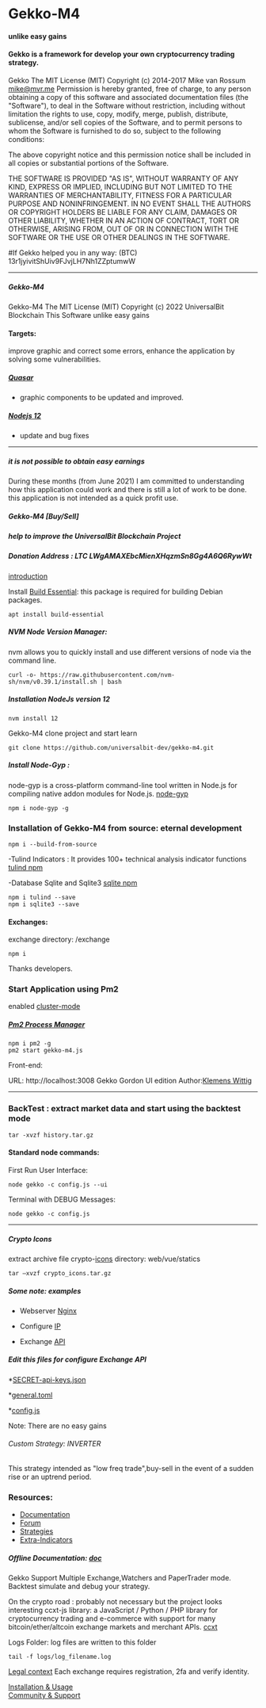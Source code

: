 # Gekko-M4
#### unlike easy gains


#### Gekko is a framework for develop your own cryptocurrency trading strategy.


Gekko 
The MIT License (MIT) Copyright (c) 2014-2017 Mike van Rossum mike@mvr.me
Permission is hereby granted, free of charge, to any person obtaining a copy of this software and associated documentation files (the "Software"), to deal in the Software without restriction, including without limitation the rights to use, copy, modify, merge, publish, distribute, sublicense, and/or sell copies of the Software, and to permit persons to whom the Software is furnished to do so, subject to the following conditions:

The above copyright notice and this permission notice shall be included in all copies or substantial portions of the Software.

THE SOFTWARE IS PROVIDED "AS IS", WITHOUT WARRANTY OF ANY KIND, EXPRESS OR IMPLIED, INCLUDING BUT NOT LIMITED TO THE WARRANTIES OF MERCHANTABILITY, FITNESS FOR A PARTICULAR PURPOSE AND NONINFRINGEMENT. IN NO EVENT SHALL THE AUTHORS OR COPYRIGHT HOLDERS BE LIABLE FOR ANY CLAIM, DAMAGES OR OTHER LIABILITY, WHETHER IN AN ACTION OF CONTRACT, TORT OR OTHERWISE, ARISING FROM, OUT OF OR IN CONNECTION WITH THE SOFTWARE OR THE USE OR OTHER DEALINGS IN THE SOFTWARE. 

#If Gekko helped you in any way: 
(BTC) 13r1jyivitShUiv9FJvjLH7Nh1ZZptumwW



-----



##### Gekko-M4

Gekko-M4 The MIT License (MIT) Copyright (c) 2022 UniversalBit Blockchain This Software unlike easy gains
#### Targets:
improve graphic and correct some errors, enhance the application by solving some vulnerabilities.


##### [Quasar](https://v0-16.quasar-framework.org/)
* graphic components to be updated and improved.

##### [Nodejs 12](https://nodejs.org/docs/latest-v12.x/api/)
* update and bug fixes

-----




##### it is not possible to obtain easy earnings



During these months (from June 2021) I am committed to understanding how this application could work and there is still a lot of work to be done. this application is not intended as a quick profit use.


##### Gekko-M4 [Buy/Sell]
##### help to improve the UniversalBit Blockchain Project








##### Donation Address : LTC LWgAMAXEbcMienXHqzmSn8Gg4A6Q6RywWt



[introduction](https://universalbit.it/blockchain/gekko-m4/)


Install [Build Essential](https://packages.debian.org/bullseye/build-essential): 
this package is required for building Debian packages.

```
apt install build-essential
```

##### NVM Node Version Manager:
nvm allows you to quickly install and use different versions of node via the command line.
```
curl -o- https://raw.githubusercontent.com/nvm-sh/nvm/v0.39.1/install.sh | bash
```
##### Installation NodeJs version 12
```
nvm install 12
```

Gekko-M4
clone project and start learn
```
git clone https://github.com/universalbit-dev/gekko-m4.git
```

##### Install Node-Gyp :
node-gyp is a cross-platform command-line tool written in Node.js for compiling native addon modules for Node.js. [node-gyp](https://www.npmjs.com/package/node-gyp)
```
npm i node-gyp -g

```
### Installation of Gekko-M4 from source: eternal development
```
npm i --build-from-source

```
-Tulind Indicators : It provides 100+ technical analysis indicator functions [tulind npm](https://www.npmjs.com/package/tulind)

-Database Sqlite and Sqlite3 [sqlite npm](https://www.npmjs.com/package/sqlite)
```
npm i tulind --save
npm i sqlite3 --save
```
#### Exchanges: 
exchange directory: /exchange
```
npm i 
```
Thanks developers.

### Start Application using Pm2
enabled [cluster-mode](https://pm2.keymetrics.io/docs/usage/cluster-mode/#cluster-mode)
##### [Pm2 Process Manager](https://pm2.keymetrics.io/)

```
npm i pm2 -g
pm2 start gekko-m4.js
```
Front-end:

URL: http://localhost:3008
Gekko Gordon UI edition  Author:[Klemens Wittig](https://github.com/H256/gekko-quasar-ui)


-----

### BackTest : extract market data and start using the backtest mode
```
tar -xvzf history.tar.gz
```


#### Standard node commands:
First Run User Interface:
```
node gekko -c config.js --ui
```

Terminal with DEBUG Messages:
```
node gekko -c config.js
```
-----


##### Crypto Icons

extract archive file crypto-[icons](https://cryptoicons.net/icons.php)
directory: web/vue/statics

```
tar –xvzf crypto_icons.tar.gz
```

##### Some note: examples

* Webserver [Nginx](https://universalbit.it:3000/universalbit-blockchain/Gekko-M4/src/master/docs/webserver.md)


* Configure [IP](https://universalbit.it:3000/universalbit-blockchain/Gekko-M4/src/master/docs/ip.md)


* Exchange [API](https://universalbit.it:3000/universalbit-blockchain/Gekko-M4/src/master/docs/api.md)
 
##### Edit this files for configure Exchange API

*[SECRET-api-keys.json](https://universalbit.it:3000/universalbit-blockchain/Gekko-M4/src/master/SECRET-api-keys.json) 

*[general.toml](https://universalbit.it:3000/universalbit-blockchain/Gekko-M4/src/master/config/general.toml)

*[config.js](https://universalbit.it:3000/universalbit-blockchain/Gekko-M4/src/master/config.js)






Note:
There are no easy gains

###### Custom Strategy: INVERTER
This strategy intended as "low freq trade",buy-sell in the event of a sudden rise or an uptrend period.

### Resources:
* [Documentation](https://gekko.wizb.it/docs/installation/installing_gekko.html)
* [Forum](https://forum.gekko.wizb.it/)
* [Strategies](https://github.com/xFFFFF/Gekko-Strategies)
* [Extra-Indicators](https://github.com/Gab0/gekko-extra-indicators)

##### Offline Documentation: [doc](https://universalbit.it/blockchain/shared-files/1093/docs.tar.gz)


Gekko Support Multiple Exchange,Watchers and PaperTrader mode.
Backtest simulate and debug your strategy.
      

On the crypto road : probably not necessary but the project looks interesting
ccxt-js library: a JavaScript / Python / PHP library for cryptocurrency trading and e-commerce with support for many bitcoin/ether/altcoin exchange markets and merchant APIs. [ccxt](https://readthedocs.org/projects/ccxt/)


Logs Folder:
log files are written to this folder

```
tail -f logs/log_filename.log
```

[Legal context](https://www.europarl.europa.eu/cmsdata/150761/TAX3%20Study%20on%20cryptocurrencies%20and%20blockchain.pdf)
Each exchange requires registration, 2fa and verify identity.


[Installation & Usage]()	
[Community & Support]()

